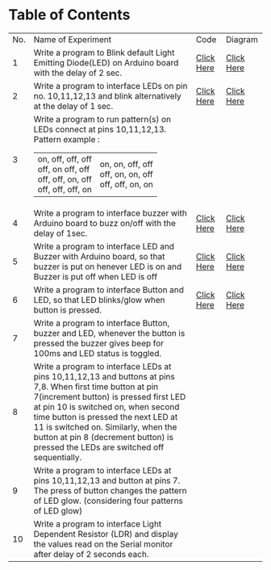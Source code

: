 # Table of Contents

<table>
<tr><b><td>No.</td><td>Name of Experiment</td><td>Code</td><td>Diagram</td></b></tr>

<tr>
<td>1</td>
<td>Write a program to Blink default Light Emitting Diode(LED) on Arduino board with the delay of 2 sec.</td>
<td><a href="https://github.com/rpkc/O-level-IoT-Project-Codes/blob/main/1/1.ino">Click Here</a></td>
<td><a href="https://raw.githubusercontent.com/rpkc/O-level-IoT-Project-Codes/main/1/1.png">Click Here</a></td>
</tr>

<tr>
<td>2</td>
<td>Write a program to interface LEDs on pin no. 10,11,12,13 and blink alternatively at the delay of 1 sec.</td>
<td><a href="https://github.com/rpkc/O-level-IoT-Project-Codes/blob/main/2/2.ino">Click Here</a></td>
<td><a href="https://raw.githubusercontent.com/rpkc/O-level-IoT-Project-Codes/main/2/2.png">Click Here</a></td>
</tr>

<tr>
<td>3</td>
<td>Write a program to run pattern(s) on LEDs connect at pins 10,11,12,13. <br>Pattern example : 
    <center>
    <table>
    <tr>
    <td>
    on, off, off, off<br>
    off, on off, off<br>
    off, off, on, off<br>
    off, off, off, on
    </td>
    <td>
    on, on, off, off<br>
    off, on, on, off<br>
    off, off, on, on
    </td>
    </tr>
    </table>
    </center>
</td>
<td></td>
<td></td>
</tr>


<tr>
<td>4</td>
<td> Write a program to interface buzzer with Arduino board to buzz on/off with the delay of 1sec.</td>
<td><a href="https://github.com/rpkc/O-level-IoT-Project-Codes/blob/main/4/4.ino">Click Here</a></td>
<td><a href="https://raw.githubusercontent.com/rpkc/O-level-IoT-Project-Codes/main/4/4.png">Click Here</a></td>
</tr>

<tr>
<td>5</td>
<td>Write a program to interface LED and Buzzer with Arduino board, so that buzzer is put on henever LED is on and Buzzer is put off when LED is off</td>
<td><a href="https://github.com/rpkc/O-level-IoT-Project-Codes/blob/main/5/5.ino">Click Here</a></td>
<td><a href="https://raw.githubusercontent.com/rpkc/O-level-IoT-Project-Codes/main/5/5.png">Click Here</a></td>
</tr>

<tr>
<td>6</td>
<td>Write a program to interface Button and LED, so that LED blinks/glow when button is pressed.</td>
<td><a href="https://github.com/rpkc/O-level-IoT-Project-Codes/blob/main/6/6.ino">Click Here</a></td>
<td><a href="https://raw.githubusercontent.com/rpkc/O-level-IoT-Project-Codes/main/6/6.png">Click Here</a></td>
</tr>

<tr>
<td>7</td>
<td> Write a program to interface Button, buzzer and LED, whenever the button is pressed the buzzer gives beep for 100ms and LED status is toggled.</td>
<td></td>
<td></td>
</tr>

<tr>
<td>8</td>
<td> Write a program to interface LEDs at pins 10,11,12,13 and buttons at pins 7,8. When first time button at pin 7(increment button) is pressed first LED at pin 10 is switched on, when second time button is pressed the next LED at 11 is switched on. Similarly, when the button at pin 8 (decrement button) is pressed the LEDs are switched off sequentially.</td>
<td></td>
<td></td>
</tr>

<tr>
<td>9</td>
<td> Write a program to interface LEDs at pins 10,11,12,13 and button at pins 7. The press of button changes the pattern of LED glow. (considering four patterns of LED glow)</td>
<td></td>
<td></td>
</tr>

<tr>
<td>10</td>
<td>Write a program to interface Light Dependent Resistor (LDR) and display the values read on the Serial monitor after delay of 2 seconds each.</td>
<td></td>
<td></td>
</tr>



</table>
